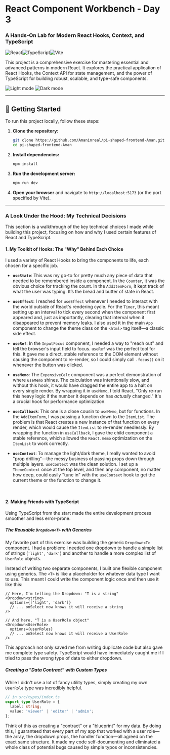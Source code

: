 # React Component Workbench - Day 3

### A Hands-On Lab for Modern React Hooks, Context, and TypeScript

![React](https://img.shields.io/badge/React-18.x-61DAFB?style=for-the-badge&logo=react)![TypeScript](https://img.shields.io/badge/TypeScript-5.x-3178C6?style=for-the-badge&logo=typescript)![Vite](https://img.shields.io/badge/Vite-5.x-646CFF?style=for-the-badge&logo=vite)

This project is a comprehensive exercise for mastering essential and advanced patterns in modern React. It explores the practical application of React Hooks, the Context API for state management, and the power of TypeScript for building robust, scalable, and type-safe components.

![Light mode](screenshots/image.png)
![Dark mode](screenshots/image-1.png)

---

## 🏁 Getting Started

To run this project locally, follow these steps:

1.  **Clone the repository:**
    ```bash
    git clone https://github.com/Amaninreal/pi-shaped-frontend-Aman.git
    cd pi-shaped-frontend-Aman
    ```

2.  **Install dependencies:**
    ```bash
    npm install
    ```

3.  **Run the development server:**
    ```bash
    npm run dev
    ```

4.  **Open your browser** and navigate to `http://localhost:5173` (or the port specified by Vite).

---

### **A Look Under the Hood: My Technical Decisions**

This section is a walkthrough of the key technical choices I made while building this project, focusing on how and why I used certain features of React and TypeScript.

#### **1. My Toolkit of Hooks: The "Why" Behind Each Choice**

I used a variety of React Hooks to bring the components to life, each chosen for a specific job.

*   **`useState`**: This was my go-to for pretty much any piece of data that needed to be remembered inside a component. In the `Counter`, it was the obvious choice for tracking the count. In the `AddItemForm`, it kept track of what the user was typing. It’s the bread and butter of state in React.

*   **`useEffect`**: I reached for `useEffect` whenever I needed to interact with the world outside of React's rendering cycle. For the `Timer`, this meant setting up an interval to tick every second when the component first appeared and, just as importantly, clearing that interval when it disappeared to prevent memory leaks. I also used it in the main `App` component to change the theme class on the `<html>` tag itself—a classic side effect.

*   **`useRef`**: In the `InputFocus` component, I needed a way to "reach out" and tell the browser's input field to focus. `useRef` was the perfect tool for this. It gave me a direct, stable reference to the DOM element without causing the component to re-render, so I could simply call `.focus()` on it whenever the button was clicked.

*   **`useMemo`**: The `ExpensiveCalc` component was a perfect demonstration of where `useMemo` shines. The calculation was intentionally slow, and without this hook, it would have dragged the entire app to a halt on every single render. By wrapping it in `useMemo`, I told React, "Only re-run this heavy logic if the number it depends on has *actually* changed." It's a crucial hook for performance optimization.

*   **`useCallback`**: This one is a close cousin to `useMemo`, but for functions. In the `AddItemForm`, I was passing a function down to the `ItemList`. The problem is that React creates a new instance of that function on every render, which would cause the `ItemList` to re-render needlessly. By wrapping the function in `useCallback`, I gave the child component a stable reference, which allowed the `React.memo` optimization on the `ItemList` to work correctly.

*   **`useContext`**: To manage the light/dark theme, I really wanted to avoid "prop drilling"—the messy business of passing props down through multiple layers. `useContext` was the clean solution. I set up a `ThemeContext` once at the top level, and then any component, no matter how deep, could easily "tune in" with the `useContext` hook to get the current theme or the function to change it.

<br/>

#### **2. Making Friends with TypeScript**

Using TypeScript from the start made the entire development process smoother and less error-prone.

##### The Reusable `Dropdown<T>` with Generics

My favorite part of this exercise was building the generic `Dropdown<T>` component. I had a problem: I needed one dropdown to handle a simple list of strings (`'light'`, `'dark'`) and another to handle a more complex list of `UserRole` objects.

Instead of writing two separate components, I built one flexible component using generics. The `<T>` is like a placeholder for whatever data type I want to use. This meant I could write the component logic once and then use it like this:

```tsx
// Here, I'm telling the Dropdown: "T is a string"
<Dropdown<string>
  options={['light', 'dark']}
  // ... onSelect now knows it will receive a string
/>

// And here, "T is a UserRole object"
<Dropdown<UserRole>
  options={userRoles}
  // ... onSelect now knows it will receive a UserRole
/>
```

This approach not only saved me from writing duplicate code but also gave me complete type safety. TypeScript would have immediately caught me if I tried to pass the wrong type of data to either dropdown.

##### Creating a "Data Contract" with Custom Types

While I didn't use a lot of fancy utility types, simply creating my own `UserRole` type was incredibly helpful.

```typescript
// in src/types/index.ts
export type UserRole = {
  label: string;
  value: 'viewer' | 'editor' | 'admin';
};
```

Think of this as creating a "contract" or a "blueprint" for my data. By doing this, I guaranteed that every part of my app that worked with a user role—the array, the dropdown props, the handler function—all agreed on the exact same structure. It made my code self-documenting and eliminated a whole class of potential bugs caused by simple typos or inconsistencies.